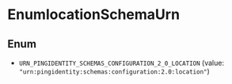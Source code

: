 

# EnumlocationSchemaUrn

## Enum


* `URN_PINGIDENTITY_SCHEMAS_CONFIGURATION_2_0_LOCATION` (value: `"urn:pingidentity:schemas:configuration:2.0:location"`)



